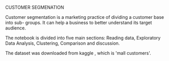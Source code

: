 CUSTOMER SEGMENATION

Customer segmentation is a 
marketing practice of dividing a customer base into sub- groups. 
It can help a business to better understand its target 
audience.

The notebook is divided into five main sections: Reading data, Exploratory Data Analysis, Clustering, Comparison and discussion.

The dataset was downloaded from kaggle , which is 'mall customers'.



